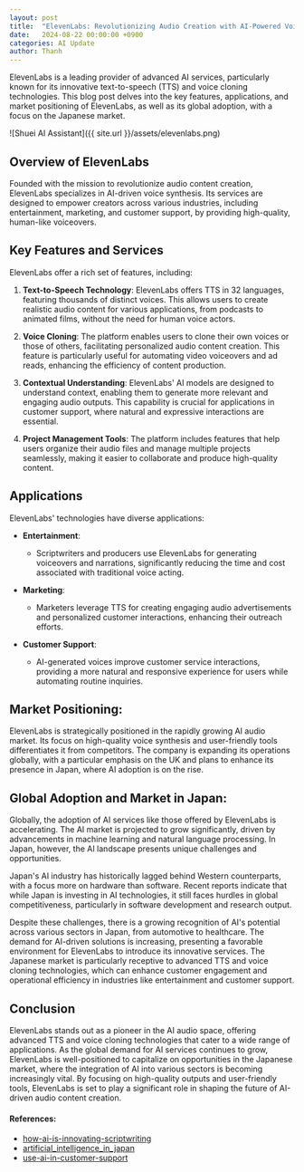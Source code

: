 ```yaml
---
layout: post
title:  "ElevenLabs: Revolutionizing Audio Creation with AI-Powered Voice Synthesis"
date:   2024-08-22 00:00:00 +0900
categories: AI Update
author: Thanh
---
```


ElevenLabs is a leading provider of advanced AI services, particularly known for its innovative text-to-speech (TTS) and voice cloning technologies. This blog post delves into the key features, applications, and market positioning of ElevenLabs, as well as its global adoption, with a focus on the Japanese market.

![Shuei AI Assistant]({{ site.url }}/assets/elevenlabs.png)

## **Overview of ElevenLabs**

Founded with the mission to revolutionize audio content creation, ElevenLabs specializes in AI-driven voice synthesis. Its services are designed to empower creators across various industries, including entertainment, marketing, and customer support, by providing high-quality, human-like voiceovers.

## **Key Features and Services**

ElevenLabs offer a rich set of features, including:

1. **Text-to-Speech Technology**: ElevenLabs offers TTS in 32 languages, featuring thousands of distinct voices. This allows users to create realistic audio content for various applications, from podcasts to animated films, without the need for human voice actors.

2. **Voice Cloning**: The platform enables users to clone their own voices or those of others, facilitating personalized audio content creation. This feature is particularly useful for automating video voiceovers and ad reads, enhancing the efficiency of content production.

3. **Contextual Understanding**: ElevenLabs' AI models are designed to understand context, enabling them to generate more relevant and engaging audio outputs. This capability is crucial for applications in customer support, where natural and expressive interactions are essential.

4. **Project Management Tools**: The platform includes features that help users organize their audio files and manage multiple projects seamlessly, making it easier to collaborate and produce high-quality content.


## **Applications**

ElevenLabs' technologies have diverse applications:


- **Entertainment**: 

    - Scriptwriters and producers use ElevenLabs for generating voiceovers and narrations, significantly reducing the time and cost associated with traditional voice acting.


- **Marketing**: 

    - Marketers leverage TTS for creating engaging audio advertisements and personalized customer interactions, enhancing their outreach efforts.


- **Customer Support**:

    - AI-generated voices improve customer service interactions, providing a more natural and responsive experience for users while automating routine inquiries.


## **Market Positioning**:

ElevenLabs is strategically positioned in the rapidly growing AI audio market. Its focus on high-quality voice synthesis and user-friendly tools differentiates it from competitors. The company is expanding its operations globally, with a particular emphasis on the UK and plans to enhance its presence in Japan, where AI adoption is on the rise.

## **Global Adoption and Market in Japan**:

Globally, the adoption of AI services like those offered by ElevenLabs is accelerating. The AI market is projected to grow significantly, driven by advancements in machine learning and natural language processing. In Japan, however, the AI landscape presents unique challenges and opportunities.

Japan's AI industry has historically lagged behind Western counterparts, with a focus more on hardware than software. Recent reports indicate that while Japan is investing in AI technologies, it still faces hurdles in global competitiveness, particularly in software development and research output.

Despite these challenges, there is a growing recognition of AI's potential across various sectors in Japan, from automotive to healthcare. The demand for AI-driven solutions is increasing, presenting a favorable environment for ElevenLabs to introduce its innovative services. The Japanese market is particularly receptive to advanced TTS and voice cloning technologies, which can enhance customer engagement and operational efficiency in industries like entertainment and customer support.

## Conclusion

ElevenLabs stands out as a pioneer in the AI audio space, offering advanced TTS and voice cloning technologies that cater to a wide range of applications. As the global demand for AI services continues to grow, ElevenLabs is well-positioned to capitalize on opportunities in the Japanese market, where the integration of AI into various sectors is becoming increasingly vital. By focusing on high-quality outputs and user-friendly tools, ElevenLabs is set to play a significant role in shaping the future of AI-driven audio content creation.


#### References:
- [how-ai-is-innovating-scriptwriting](https://elevenlabs.io/blog/how-ai-is-innovating-scriptwriting)
- [artificial_intelligence_in_japan](https://www.eu-japan.eu/sites/default/files/artificial_intelligence_in_japan.pdf)
- [use-ai-in-customer-support](https://elevenlabs.io/blog/use-ai-in-customer-support)
